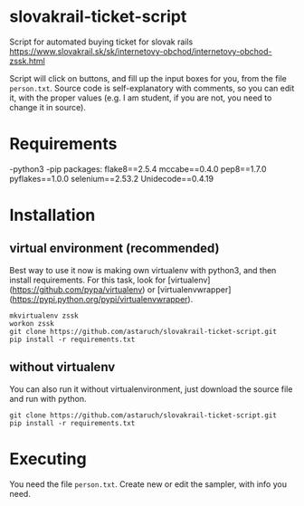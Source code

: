 # slovakrail-ticket-script
Script for automated buying ticket for slovak rails https://www.slovakrail.sk/sk/internetovy-obchod/internetovy-obchod-zssk.html

Script will click on buttons, and fill up the input boxes for you, from the file `person.txt`. Source code is self-explanatory with comments, so you can edit it, with the proper values (e.g. I am student, if you are not, you need to change it in source).

# Requirements
-python3
-pip packages:
flake8==2.5.4
mccabe==0.4.0
pep8==1.7.0
pyflakes==1.0.0
selenium==2.53.2
Unidecode==0.4.19

# Installation
## virtual environment (recommended)
Best way to use it now is making own virtualenv with python3, and then install requirements. For this task, look for [virtualenv] (https://github.com/pypa/virtualenv) or [virtualenvwrapper] (https://pypi.python.org/pypi/virtualenvwrapper).
```
mkvirtualenv zssk
workon zssk
git clone https://github.com/astaruch/slovakrail-ticket-script.git
pip install -r requirements.txt
```

## without virtualenv
You can also run it without virtualenvironment, just download the source file and run with python.

```
git clone https://github.com/astaruch/slovakrail-ticket-script.git
pip install -r requirements.txt
```

# Executing
You need the file `person.txt`. Create new or edit the sampler, with info you need.
